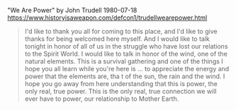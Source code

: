 "We Are Power"
by John Trudell
1980-07-18
https://www.historyisaweapon.com/defcon1/trudellwearepower.html

> I'd like to thank you all for coming to this place, and I'd like to
> give thanks for being welcomed here myself. And I would like to talk
> tonight in honor of all of us in the struggle who have lost our
> relations to the Spirit World. I would like to talk in honor of the
> wind, one of the natural elements. This is a survival gathering and
> one of the things I hope you all learn while you're here is ... to
> appreciate the energy and power that the elements are, tha t of the
> sun, the rain and the wind. I hope you go away from here
> understanding that this is power, the only real, true power. This is
> the only real, true connection we will ever have to power, our
> relationship to Mother Earth.

